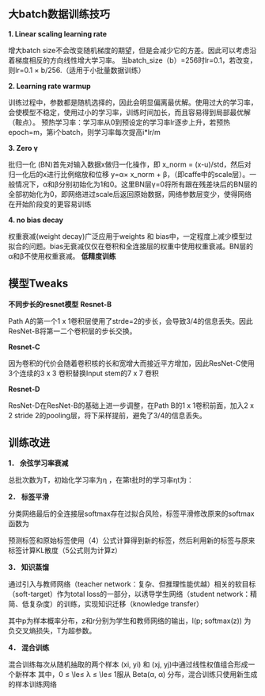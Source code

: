 
## 大batch数据训练技巧
**1.	Linear scaling learning rate**


增大batch size不会改变随机梯度的期望，但是会减少它的方差。因此可以考虑沿着梯度相反的方向线性增大学习率。
当batch_size（b）=256时lr=0.1，若改变，则lr=0.1 × b/256.（适用于小批量数据训练）

**2.	Learning rate warmup**

训练过程中，参数都是随机选择的，因此会明显偏离最优解。使用过大的学习率，会使模型不稳定，使用过小的学习率，训练时间加长，而且容易得到局部最优解（鞍点）。
预热学习率：学习率从0到预设定的学习率lr逐步上升，若预热epoch=m，第i个batch，则学习率每次提高i*lr/m

**3.	Zero γ**

批归一化 (BN)首先对输入数据x做归一化操作，即 x_norm = (x-u)/std，然后对归一化后的x进行比例缩放和位移 y=α× x_norm + β，（即caffe中的scale层）。一般情况下，α和β分别初始化为1和0。这里BN层γ=0将所有跟在残差块后的BN层的全部初始化为0，即网络进过scale后返回原始数据，网络参数层变少，使得网络在开始阶段变的更容易训练

**4.	no bias decay**

权重衰减(weight decay)广泛应用于weights 和 bias中，一定程度上减少模型过拟合的问题。bias无衰减仅仅在卷积和全连接层的权重中使用权重衰减。BN层的α和β不使用权重衰减。
**低精度训练**

## 模型Tweaks
**不同步长的resnet模型**
**Resnet-B**

Path A的第一个1 x 1卷积层使用了strde=2的步长，会导致3/4的信息丢失。因此ResNet-B将第一二个卷积层的步长交换。

**Resnet-C**

因为卷积的代价会随着卷积核的长和宽增大而接近平方增加，因此ResNet-C使用3个连续的3 x 3 卷积替换Input stem的7 x 7 卷积

**Resnet-D**

ResNet-D在ResNet-B的基础上进一步调整，在Path B的1 x 1卷积前面，加入2 x 2 stride 2的pooling层，将下采样提前，避免了3/4的信息丢失。
## 训练改进

**1．	余弦学习率衰减**

总批次数为T，初始化学习率为η ，在第t批时的学习率ηt为：
 
**2．	标签平滑**

分类网络最后的全连接层softmax存在过拟合风险，标签平滑修改原来的softmax函数为
 
预测标签和原始标签使用（4）公式计算得到新的标签，然后利用新的标签与原来标签计算KL散度（5公式则为计算z）

**3．	知识蒸馏**

通过引入与教师网络（teacher network：复杂、但推理性能优越）相关的软目标（soft-target）作为total loss的一部分，以诱导学生网络（student network：精简、低复杂度）的训练，实现知识迁移（knowledge transfer）
 
其中p为样本概率分布，z和r分别为学生和教师网络的输出，l(p; softmax(z)) 为负交叉熵损失，T为超参数。

**4．	混合训练**
 
混合训练每次从随机抽取的两个样本 (xi, yi) 和 (xj, yj)中通过线性权值组合形成一个新样本
其中，0 ≤ \le≤ λ ≤ \le≤ 1服从 Beta(α, α) 分布，混合训练只使用新生成的样本训练网络
